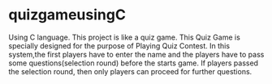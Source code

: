 # quizgameusingC
Using C language. This project is like a quiz game.
This Quiz Game is specially designed for the purpose of Playing Quiz Contest.
In this system,the first players have to enter the name and the players have to pass some questions(selection round) before the starts game.
If players passed the selection round, then only players can proceed for further questions.
